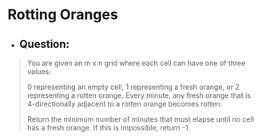 # Rotting Oranges
- ## Question:
>You are given an m x n grid where each cell can have one of three values:
>
>0 representing an empty cell,
>1 representing a fresh orange, or
>2 representing a rotten orange.
>Every minute, any fresh orange that is 4-directionally adjacent to a rotten orange becomes rotten.
>
>Return the minimum number of minutes that must elapse until no cell has a fresh orange. If this is impossible, return -1.

